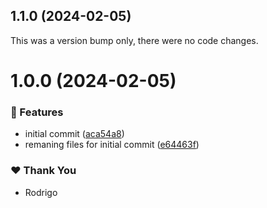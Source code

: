 ## 1.1.0 (2024-02-05)

This was a version bump only, there were no code changes.

# 1.0.0 (2024-02-05)


### 🚀 Features

- initial commit ([aca54a8](https://github.com/underfisk/casa-sapo-scrapper/commit/aca54a8))
- remaning files for initial commit ([e64463f](https://github.com/underfisk/casa-sapo-scrapper/commit/e64463f))

### ❤️  Thank You

- Rodrigo